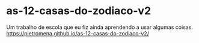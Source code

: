 # as-12-casas-do-zodiaco-v2

Um trabalho de escola que eu fiz ainda aprendendo a usar algumas coisas.
https://pietromena.github.io/as-12-casas-do-zodiaco-v2/
